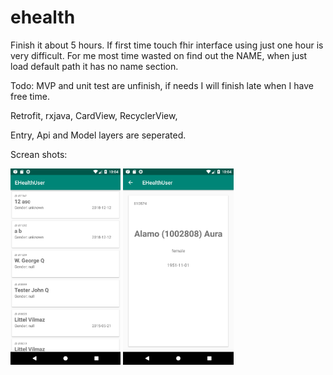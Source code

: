 # ehealth

Finish it about 5 hours. If first time touch fhir interface using just one hour is very difficult.
For me most time wasted on find out the NAME, when just load default path it has no name section.

Todo: MVP and unit test are unfinish, if needs I will finish late when I have free time.

Retrofit, rxjava, CardView, RecyclerView,

Entry, Api and Model layers are seperated.

Screan shots:

<img src="https://github.com/EricConnect/ehealth/blob/master/arts/Screenshot_1544151961.png" heigh="35%" width="35%"> <img src="https://github.com/EricConnect/ehealth/blob/master/arts/Screenshot_1544151971.png" heigh="35%" width="35%">

